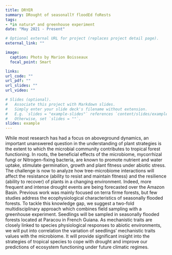 ```yaml
---
title: DRYER
summary: DRought of seasonallY floodEd foRests
tags:
- *in natura* and greenhouse experiment
date: "May 2021 - Present"

# Optional external URL for project (replaces project detail page).
external_link: ""

image:
  caption: Photo by Marion Boisseaux
  focal_point: Smart

links:
url_code: ""
url_pdf: ""
url_slides: ""
url_video: ""

# Slides (optional).
#   Associate this project with Markdown slides.
#   Simply enter your slide deck's filename without extension.
#   E.g. `slides = "example-slides"` references `content/slides/example-slides.md`.
#   Otherwise, set `slides = ""`.
slides: example
---
```


While most research has had a focus on aboveground dynamics, an important unanswered question in the understanding of plant strategies is the extent to which the microbial community contributes to tropical forest functioning. In roots, the beneficial effects of the microbiome, mycorrhizal fungi or Nitrogen-fixing bacteria, are known to promote nutrient and water uptake, stimulate germination, growth and plant fitness under abiotic stress. The challenge is now to analyze how tree-microbiome interactions will affect the resistance (ability to resist and maintain fitness) and the resilience (ability to recover) of plants in a changing environment. Indeed, more frequent and intense drought events are being forecasted over the Amazon Basin. Previous work was mainly focused on terra firme forests, but few studies address the ecophysiological characteristics of seasonally flooded forests. To tackle this knowledge gap, we suggest a two-fold multidisciplinary approach which combines field sampling with a greenhouse experiment. Seedlings will be sampled in seasonally flooded forests located at Paracou in French Guiana. As mechanistic traits are closely linked to species physiological responses to abiotic environments, we will put into correlation the variation of seedlings’ mechanistic traits values with the microbiome. It will provide significant insight into the strategies of tropical species to cope with drought and improve our predictions of ecosystem functioning under future climatic regimes.
